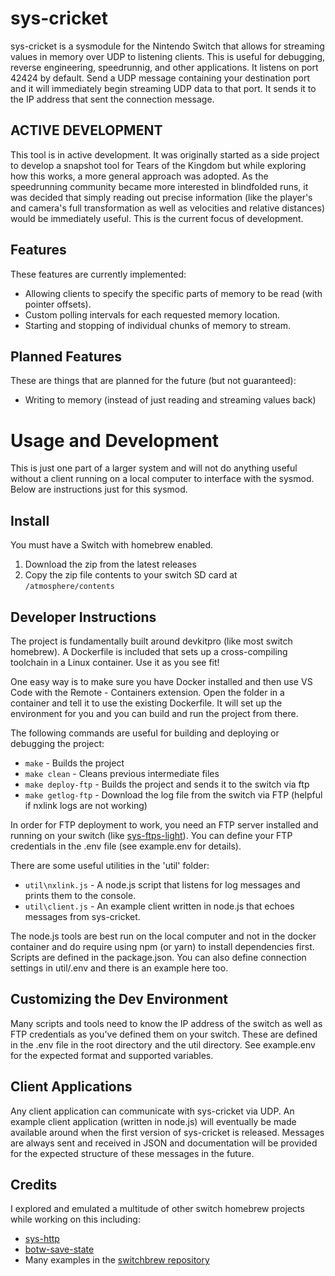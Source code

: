 # sys-cricket
sys-cricket is a sysmodule for the Nintendo Switch that allows for streaming values in memory over UDP to listening clients. This is useful for debugging, reverse engineering, speedrunnig, and other applications. It listens on port 42424 by default. Send a UDP message containing your destination port and it will immediately begin streaming UDP data to that port. It sends it to the IP address that sent the connection message.

## ACTIVE DEVELOPMENT
This tool is in active development. It was originally started as a side project to develop a snapshot tool for Tears of the Kingdom but while exploring how this works, a more general approach was adopted. As the speedrunning community became more interested in blindfolded runs, it was decided that simply reading out precise information (like the player's and camera's full transformation as well as velocities and relative distances) would be immediately useful. This is the current focus of development.

## Features
These features are currently implemented:
- Allowing clients to specify the specific parts of memory to be read (with pointer offsets).
- Custom polling intervals for each requested memory location.
- Starting and stopping of individual chunks of memory to stream.

## Planned Features
These are things that are planned for the future (but not guaranteed):
- Writing to memory (instead of just reading and streaming values back)

# Usage and Development
This is just one part of a larger system and will not do anything useful without a client running on a local computer to interface with the sysmod.  Below are instructions just for this sysmod.

## Install
You must have a Switch with homebrew enabled.
1. Download the zip from the latest releases
2. Copy the zip file contents to your switch SD card at `/atmosphere/contents`

## Developer Instructions
The project is fundamentally built around devkitpro (like most switch homebrew). A Dockerfile is included that sets up a cross-compiling toolchain in a Linux container. Use it as you see fit!

One easy way is to make sure you have Docker installed and then use VS Code with the Remote - Containers extension. Open the folder in a container and tell it to use the existing Dockerfile. It will set up the environment for you and you can build and run the project from there.

The following commands are useful for building and deploying or debugging the project:
- `make` - Builds the project
- `make clean` - Cleans previous intermediate files
- `make deploy-ftp` - Builds the project and sends it to the switch via ftp
- `make getlog-ftp` - Download the log file from the switch via FTP (helpful if nxlink logs are not working)

In order for FTP deployment to work, you need an FTP server installed and running on your switch (like [sys-ftps-light](https://github.com/cathery/sys-ftpd)). You can define your FTP credentials in the .env file (see example.env for details).

There are some useful utilities in the 'util' folder:
- `util\nxlink.js` - A node.js script that listens for log messages and prints them to the console.
- `util\client.js` - An example client written in node.js that echoes messages from sys-cricket.

The node.js tools are best run on the local computer and not in the docker container and do require using npm (or yarn) to install dependencies first. Scripts are defined in the package.json. You can also define connection settings in util/.env and there is an example here too.

## Customizing the Dev Environment
Many scripts and tools need to know the IP address of the switch as well as FTP credentials as you've defined them on your switch. These are defined in the .env file in the root directory and the util directory. See example.env for the expected format and supported variables.

## Client Applications
Any client application can communicate with sys-cricket via UDP. An example client application (written in node.js) will eventually be made available around when the first version of sys-cricket is released. Messages are always sent and received in JSON and documentation will be provided for the expected structure of these messages in the future.

## Credits
I explored and emulated a multitude of other switch homebrew projects while working on this including:
- [sys-http](https://github.com/zaksabeast/sys-http)
- [botw-save-state](https://github.com/Pistonight/botw-save-state)
- Many examples in the [switchbrew repository](https://github.com/switchbrew/switch-examples)
